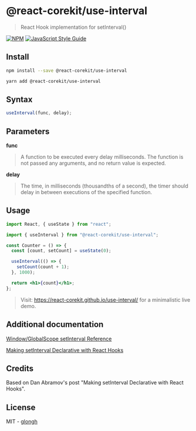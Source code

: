 # @react-corekit/use-interval

> React Hook implementation for setInterval()

[![NPM](https://img.shields.io/npm/v/@react-corekit/use-interval.svg)](https://www.npmjs.com/package/@react-corekit/use-interval) [![JavaScript Style Guide](https://img.shields.io/badge/code_style-standard-brightgreen.svg)](https://standardjs.com)

## Install

```bash
npm install --save @react-corekit/use-interval
```

```bash
yarn add @react-corekit/use-interval
```

## Syntax

```js
useInterval(func, delay);
```

## Parameters

**func**

> A function to be executed every delay milliseconds. The function is not passed any arguments, and no return value is expected.

**delay**

> The time, in milliseconds (thousandths of a second), the timer should delay in between executions of the specified function.

## Usage

```jsx
import React, { useState } from "react";

import { useInterval } from "@react-corekit/use-interval";

const Counter = () => {
  const [count, setCount] = useState(0);

  useInterval(() => {
    setCount(count + 1);
  }, 1000);

  return <h1>{count}</h1>;
};
```

> Visit: https://react-corekit.github.io/use-interval/ for a minimalistic live demo.

## Additional documentation

[Window/GlobalScope setInterval Reference](https://developer.mozilla.org/en-US/docs/Web/API/WindowOrWorkerGlobalScope/setInterval)

[Making setInterval Declarative with React Hooks](https://overreacted.io/making-setinterval-declarative-with-react-hooks/)

## Credits

Based on Dan Abramov's post "Making setInterval Declarative with React Hooks".

## License

MIT - [glongh](https://github.com/glongh)

